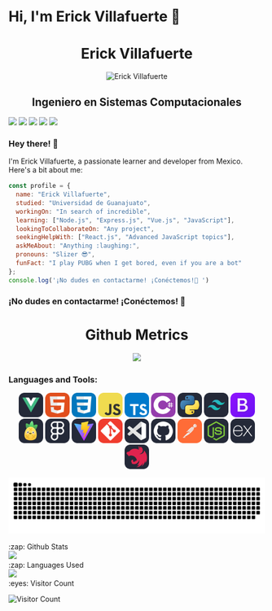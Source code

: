 
# Hi, I'm Erick Villafuerte 👋

<div align="center">
  <h1>Erick Villafuerte</h1>
  <img src="https://github.com/slizer98/slizer98/assets/86857956/b0b3111a-f78d-48f8-90a8-d5322dd9e642" alt="Erick Villafuerte" width="150">
  <h2>Ingeniero en Sistemas Computacionales</h1>
</div>

[<img src="https://img.shields.io/badge/twitter-%231DA1F2.svg?&style=for-the-badge&logo=twitter&logoColor=white">](https://twitter.com/ErickVillaDev)
[<img src="https://img.shields.io/badge/linkedin-%230077B5.svg?&style=for-the-badge&logo=linkedin&logoColor=white">](https://www.linkedin.com/in/erick-manuel-villafuerte-ramirez-87133b214/)
[<img src="https://img.shields.io/badge/instagram-%23E4405F.svg?&style=for-the-badge&logo=instagram&logoColor=white">](https://www.instagram.com/villafuerte.erick/?hl=es)
[<img src="https://img.shields.io/badge/facebook-%231877F2.svg?&style=for-the-badge&logo=facebook&logoColor=white">](https://www.facebook.com/erick.villafuerte.33)
[<img src="https://img.shields.io/badge/Portfolio-%23000000.svg?&style=for-the-badge">](https://slizer98.github.io/portafolio/)

### Hey there! :wave: 
I'm Erick Villafuerte, a passionate learner and developer from Mexico. Here's a bit about me:

```javascript
const profile = {
  name: "Erick Villafuerte",
  studied: "Universidad de Guanajuato",
  workingOn: "In search of incredible",
  learning: ["Node.js", "Express.js", "Vue.js", "JavaScript"],
  lookingToCollaborateOn: "Any project",
  seekingHelpWith: ["React.js", "Advanced JavaScript topics"],
  askMeAbout: "Anything :laughing:",
  pronouns: "Slizer 😎",
  funFact: "I play PUBG when I get bored, even if you are a bot"
};
console.log('¡No dudes en contactarme! ¡Conéctemos!🚀 ')
```
### ¡No dudes en contactarme! ¡Conéctemos! :rocket:


<h1 align="center">Github Metrics </h1><p align="center">
<img width="725em" src="https://github-profile-summary-cards.vercel.app/api/cards/profile-details?username=slizer98&theme=github_dark" />
</p>

### Languages and Tools:
<p align="center">
<img src="https://github.com/tandpfun/skill-icons/blob/main/icons/VueJS-Dark.svg" width="48" title="Vue.Js"> 
<img src="https://github.com/tandpfun/skill-icons/blob/main/icons/HTML.svg" width="48" title="HTML"> 
<img src="https://github.com/tandpfun/skill-icons/blob/main/icons/CSS.svg" width="48" title="CSS">   
<img src="https://github.com/tandpfun/skill-icons/blob/main/icons/JavaScript.svg" width="48"  title="Javascript">   
<img src="https://github.com/tandpfun/skill-icons/blob/main/icons/TypeScript.svg" width="48" title="TypeScript">  
<img src="https://github.com/tandpfun/skill-icons/blob/main/icons/CS.svg" width="48" title="CSharp">  
<img src="https://github.com/tandpfun/skill-icons/blob/main/icons/Python-Dark.svg" width="48" title="Python">  
<img src="https://github.com/tandpfun/skill-icons/blob/main/icons/TailwindCSS-Dark.svg" width="48" title="TailWindCss">   
<img src="https://github.com/tandpfun/skill-icons/blob/main/icons/Bootstrap.svg" width="48">  
<img src="https://github.com/tandpfun/skill-icons/blob/main/icons/Pinia-Dark.svg" width="48" title="Python">  
<img src="https://github.com/tandpfun/skill-icons/blob/main/icons/Figma-Dark.svg" width="48" title="Figma"> 
<img src="https://github.com/tandpfun/skill-icons/blob/main/icons/Vite-Dark.svg" width="48"  title="Vite">   
<img src="https://github.com/tandpfun/skill-icons/blob/main/icons/Git.svg" width="48" title="Git">    
<img src="https://github.com/tandpfun/skill-icons/blob/main/icons/VSCode-Dark.svg" width="48" title="Vscode">     
<img src="https://github.com/tandpfun/skill-icons/blob/main/icons/Github-Dark.svg" width="48" title="Github">
<img src="https://github.com/tandpfun/skill-icons/blob/main/icons/Postman.svg" width="48" title="Postman">
<img src="https://github.com/tandpfun/skill-icons/blob/main/icons/NodeJS-Dark.svg" width="48" title="NodeJs"> 
<img src="https://github.com/tandpfun/skill-icons/blob/main/icons/ExpressJS-Dark.svg" width="48" title="ExpressJS"> 
<img src="https://github.com/tandpfun/skill-icons/blob/main/icons/NestJS-Dark.svg" width="48" title="NestJs">   
<p/>

![](https://github.com/Platane/snk/raw/output/github-contribution-grid-snake.svg)

 <summary>:zap: Github Stats</summary>
 <img src="https://github-readme-stats.vercel.app/api?username=slizer98&bg_color=000000&text_color=ffffff">

 <summary>:zap: Languages Used</summary>
 <img src="https://github-readme-stats.vercel.app/api/top-langs/?username=slizer98&bg_color=000000&text_color=ffffff">
 
 <summary>:eyes: Visitor Count</summary>
 
 ![Visitor Count](https://profile-counter.glitch.me/slizer98/count.svg)

